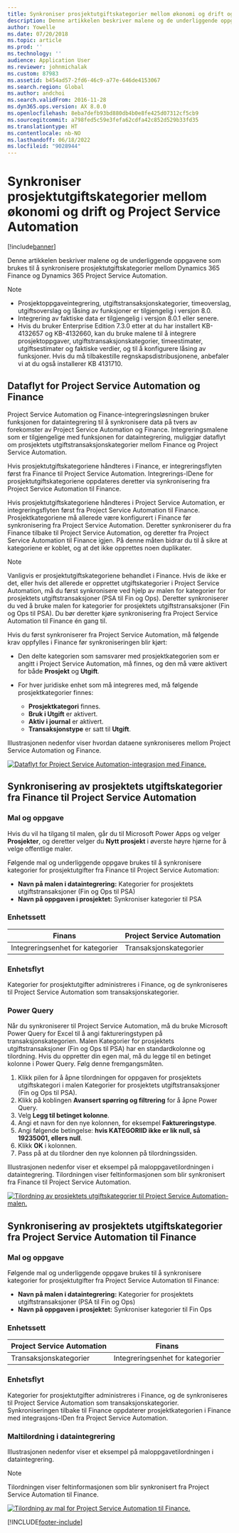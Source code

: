 ```yaml
---
title: Synkroniser prosjektutgiftskategorier mellom økonomi og drift og Project Service Automation
description: Denne artikkelen beskriver malene og de underliggende oppgavene som brukes til å synkronisere prosjektutgiftskategorier mellom Microsoft Dynamics 365 Finance og Dynamics 365 Project Service Automation.
author: Yowelle
ms.date: 07/20/2018
ms.topic: article
ms.prod: ''
ms.technology: ''
audience: Application User
ms.reviewer: johnmichalak
ms.custom: 87983
ms.assetid: b454ad57-2fd6-46c9-a77e-646de4153067
ms.search.region: Global
ms.author: andchoi
ms.search.validFrom: 2016-11-28
ms.dyn365.ops.version: AX 8.0.0
ms.openlocfilehash: 8eba7defb93bd880db4b0e8fe425d07312cf5cb9
ms.sourcegitcommit: a798fed5c59e3fefa62cdfa42c852d529b33fd35
ms.translationtype: HT
ms.contentlocale: nb-NO
ms.lasthandoff: 06/18/2022
ms.locfileid: "9028944"
---
```

# <a name="synchronize-project-expense-categories-between-finance-and-operations-and-project-service-automation"></a>Synkroniser prosjektutgiftskategorier mellom økonomi og drift og Project Service Automation

[!include[banner](../includes/banner.md)]

Denne artikkelen beskriver malene og de underliggende oppgavene som brukes til å synkronisere prosjektutgiftskategorier mellom Dynamics 365 Finance og Dynamics 365 Project Service Automation.

> [!NOTE]
> - Prosjektoppgaveintegrering, utgiftstransaksjonskategorier, timeoverslag, utgiftsoverslag og låsing av funksjoner er tilgjengelig i versjon 8.0.
> - Integrering av faktiske data er tilgjengelig i versjon 8.0.1 eller senere.
> - Hvis du bruker Enterprise Edition 7.3.0 etter at du har installert KB-4132657 og KB-4132660, kan du bruke malene til å integrere prosjektoppgaver, utgiftstransaksjonskategorier, timeestimater, utgiftsestimater og faktiske verdier, og til å konfigurere låsing av funksjoner. Hvis du må tilbakestille regnskapsdistribusjonene, anbefaler vi at du også installerer KB 4131710.

## <a name="data-flow-for-project-service-automation-and-finance"></a>Dataflyt for Project Service Automation og Finance

Project Service Automation og Finance-integreringsløsningen bruker funksjonen for dataintegrering til å synkronisere data på tvers av forekomster av Project Service Automation og Finance. Integreringsmalene som er tilgjengelige med funksjonen for dataintegrering, muliggjør dataflyt om prosjektets utgiftstransaksjonskategorier mellom Finance og Project Service Automation.

Hvis prosjektutgiftskategoriene håndteres i Finance, er integreringsflyten først fra Finance til Project Service Automation. Integrerings-IDene for prosjektutgiftskategoriene oppdateres deretter via synkronisering fra Project Service Automation til Finance.

Hvis prosjektutgiftskategoriene håndteres i Project Service Automation, er integreringsflyten først fra Project Service Automation til Finance. Prosjektkategoriene må allerede være konfigurert i Finance før synkronisering fra Project Service Automation. Deretter synkroniserer du fra Finance tilbake til Project Service Automation, og deretter fra Project Service Automation til Finance igjen. På denne måten bidrar du til å sikre at kategoriene er koblet, og at det ikke opprettes noen duplikater.

> [!NOTE]
> Vanligvis er prosjektutgiftskategoriene behandlet i Finance. Hvis de ikke er det, eller hvis det allerede er opprettet utgiftskategorier i Project Service Automation, må du først synkronisere ved hjelp av malen for kategorier for prosjektets utgiftstransaksjoner (PSA til Fin og Ops). Deretter synkroniserer du ved å bruke malen for kategorier for prosjektets utgiftstransaksjoner (Fin og Ops til PSA). Du bør deretter kjøre synkronisering fra Project Service Automation til Finance én gang til.
>
> Hvis du først synkroniserer fra Project Service Automation, må følgende krav oppfylles i Finance før synkroniseringen blir kjørt:
>
> - Den delte kategorien som samsvarer med prosjektkategorien som er angitt i Project Service Automation, må finnes, og den må være aktivert for både **Prosjekt** og **Utgift**.
> - For hver juridiske enhet som må integreres med, må følgende prosjektkategorier finnes:
>
>     - **Prosjektkategori** finnes. 
>     - **Bruk i Utgift** er aktivert.
>     - **Aktiv i journal** er aktivert.
>     - **Transaksjonstype** er satt til **Utgift**.

Illustrasjonen nedenfor viser hvordan dataene synkroniseres mellom Project Service Automation og Finance.

[![Dataflyt for Project Service Automation-integrasjon med Finance.](./media/ProjectExpenseCategoriesFlow.png)](./media/ProjectExpenseCategoriesFlow.png)

## <a name="project-expense-category-synchronization-from-finance-to-project-service-automation"></a>Synkronisering av prosjektets utgiftskategorier fra Finance til Project Service Automation

### <a name="template-and-task"></a>Mal og oppgave

Hvis du vil ha tilgang til malen, går du til Microsoft Power Apps og velger **Prosjekter**, og deretter velger du **Nytt prosjekt** i øverste høyre hjørne for å velge offentlige maler.

Følgende mal og underliggende oppgave brukes til å synkronisere kategorier for prosjektutgifter fra Finance til Project Service Automation:

- **Navn på malen i dataintegrering:** Kategorier for prosjektets utgiftstransaksjoner (Fin og Ops til PSA)
- **Navn på oppgaven i prosjektet:** Synkroniser kategorier til PSA

### <a name="entity-set"></a>Enhetssett

| Finans                           | Project Service Automation |
|-----------------------------------|----------------------------|
| Integreringsenhet for kategorier | Transaksjonskategorier     |

### <a name="entity-flow"></a>Enhetsflyt

Kategorier for prosjektutgifter administreres i Finance, og de synkroniseres til Project Service Automation som transaksjonskategorier.

### <a name="power-query"></a>Power Query

Når du synkroniserer til Project Service Automation, må du bruke Microsoft Power Query for Excel til å angi faktureringstypen på transaksjonskategorien. Malen Kategorier for prosjektets utgiftstransaksjoner (Fin og Ops til PSA) har en standardkolonne og tilordning. Hvis du oppretter din egen mal, må du legge til en betinget kolonne i Power Query. Følg denne fremgangsmåten.

1. Klikk pilen for å åpne tilordningen for oppgaven for prosjektets utgiftskategori i malen Kategorier for prosjektets utgiftstransaksjoner (Fin og Ops til PSA).
2. Klikk på koblingen **Avansert spørring og filtrering** for å åpne Power Query.
2. Velg **Legg til betinget kolonne**.
3. Angi et navn for den nye kolonnen, for eksempel **Faktureringstype**.
4. Angi følgende betingelse: **hvis KATEGORIID ikke er lik null, så 19235001, ellers null**.
5. Klikk **OK** i kolonnen.
6. Pass på at du tilordner den nye kolonnen på tilordningssiden.

Illustrasjonen nedenfor viser et eksempel på maloppgavetilordningen i dataintegrering. Tilordningen viser feltinformasjonen som blir synkronisert fra Finance til Project Service Automation.

[![Tilordning av prosjektets utgiftskategorier til Project Service Automation-malen.](./media/ProjectExpenseCategoriesToPSAMapping.jpg)](./media/ProjectExpenseCategoriesToPSAMapping.jpg)

## <a name="project-expense-category-synchronization-from-project-service-automation-to-finance"></a>Synkronisering av prosjektets utgiftskategorier fra Project Service Automation til Finance

### <a name="template-and-task"></a>Mal og oppgave

Følgende mal og underliggende oppgave brukes til å synkronisere kategorier for prosjektutgifter fra Project Service Automation til Finance:

- **Navn på malen i dataintegrering:** Kategorier for prosjektets utgiftstransaksjoner (PSA til Fin og Ops)
- **Navn på oppgaven i prosjektet:** Synkroniser kategorier til Fin Ops

### <a name="entity-set"></a>Enhetssett

| Project Service Automation | Finans                           |
|----------------------------|-----------------------------------|
| Transaksjonskategorier     | Integreringsenhet for kategorier |

### <a name="entity-flow"></a>Enhetsflyt

Kategorier for prosjektutgifter administreres i Finance, og de synkroniseres til Project Service Automation som transaksjonskategorier. Synkroniseringen tilbake til Finance oppdaterer prosjektkategorien i Finance med integrasjons-IDen fra Project Service Automation.

### <a name="template-mapping-in-data-integration"></a>Maltilordning i dataintegrering

Illustrasjonen nedenfor viser et eksempel på maloppgavetilordningen i dataintegrering.

> [!NOTE]
> Tilordningen viser feltinformasjonen som blir synkronisert fra Project Service Automation til Finance.

[![Tilordning av mal for Project Service Automation til Finance.](./media/ProjectExpenseCategoriesToFinOpsMapping.jpg)](./media/ProjectExpenseCategoriesToFinOpsMapping.jpg)


[!INCLUDE[footer-include](../includes/footer-banner.md)]